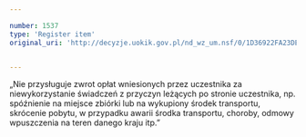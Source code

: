 ```yaml
---

number: 1537
type: 'Register item'
original_uri: 'http://decyzje.uokik.gov.pl/nd_wz_um.nsf/0/1D36922FA23DE7DCC125750F0036A246?OpenDocument'


---
```


„Nie przysługuje zwrot opłat wniesionych przez uczestnika za niewykorzystanie świadczeń z przyczyn leżących po stronie uczestnika, np. spóźnienie na miejsce zbiórki lub na wykupiony środek transportu, skrócenie pobytu, w przypadku awarii środka transportu, choroby, odmowy wpuszczenia na teren danego kraju itp.”
